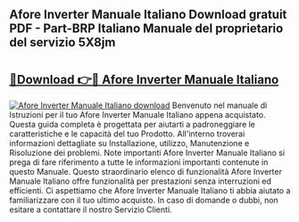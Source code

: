 ## Afore Inverter Manuale Italiano Download gratuit PDF - Part-BRP Italiano Manuale del proprietario del servizio 5X8jm

# <h2><a href="http://dfa0mo.blite.top/?on=Afore+Inverter+Manuale+Italiano">🔗Download 👉🔴 Afore Inverter Manuale Italiano</a></h2>

[![Afore Inverter Manuale Italiano download](https://i.imgur.com/lujVjoI.png)](http://dfa0mo.blite.top/?on=Afore+Inverter+Manuale+Italiano)
Benvenuto nel manuale di Istruzioni per il tuo Afore Inverter Manuale Italiano appena acquistato. Questa guida completa è progettata per aiutarti a padroneggiare le caratteristiche e le capacità del tuo Prodotto. All'interno troverai informazioni dettagliate su Installazione, utilizzo, Manutenzione e Risoluzione dei problemi. Note importanti Afore Inverter Manuale Italiano si prega di fare riferimento a tutte le informazioni importanti contenute in questo Manuale. Questo straordinario elenco di funzionalità Afore Inverter Manuale Italiano offre funzionalità per prestazioni senza interruzioni ed efficienti. Ci aspettiamo che Afore Inverter Manuale Italiano ti abbia aiutato a familiarizzare con il tuo ultimo acquisto. In caso di domande o dubbi, non esitare a contattare il nostro Servizio Clienti.
